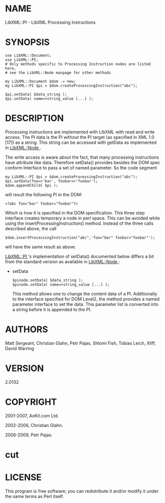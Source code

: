 NAME
====

LibXML::PI - LibXML Processing Instructions

SYNOPSIS
========

    use LibXML::Document;
    use LibXML::PI;
    # Only methods specific to Processing Instruction nodes are listed here,
    # see the LibXML::Node manpage for other methods

    my LibXML::Document $dom .= new;
    my LibXML::PI $pi = $dom.createProcessingInstruction("abc");

    $pi.setData( $data_string );
    $pi.setData( name=>string_value [...] );

DESCRIPTION
===========

Processing instructions are implemented with LibXML with read and write access. The PI data is the PI without the PI target (as specified in XML 1.0 [17]) as a string. This string can be accessed with getData as implemented in [LibXML::Node ](LibXML::Node ).

The write access is aware about the fact, that many processing instructions have attribute like data. Therefore setData() provides besides the DOM spec conform Interface to pass a set of named parameter. So the code segment

    my LibXML::PI $pi = $dom.createProcessingInstruction("abc");
    $pi.setData(foo=>'bar', foobar=>'foobar');
    $dom.appendChild( $pi );

will result the following PI in the DOM:

    <?abc foo="bar" foobar="foobar"?>

Which is how it is specified in the DOM specification. This three step interface creates temporary a node in perl space. This can be avoided while using the insertProcessingInstruction() method. Instead of the three calls described above, the call

    $dom.insertProcessingInstruction("abc",'foo="bar" foobar="foobar"');

will have the same result as above.

[LibXML::PI ](LibXML::PI )'s implementation of setData() documented below differs a bit from the standard version as available in [LibXML::Node ](LibXML::Node ):

  * setData

        $pinode.setData( $data_string );
        $pinode.setData( name=>string_value [...] );

    This method allows one to change the content data of a PI. Additionally to the interface specified for DOM Level2, the method provides a named parameter interface to set the data. This parameter list is converted into a string before it is appended to the PI.

AUTHORS
=======

Matt Sergeant, Christian Glahn, Petr Pajas, Shlomi Fish, Tobias Leich, Xliff, David Warring

VERSION
=======

2.0132

COPYRIGHT
=========

2001-2007, AxKit.com Ltd.

2002-2006, Christian Glahn.

2006-2009, Petr Pajas.

cut
===



LICENSE
=======

This program is free software; you can redistribute it and/or modify it under the same terms as Perl itself.

